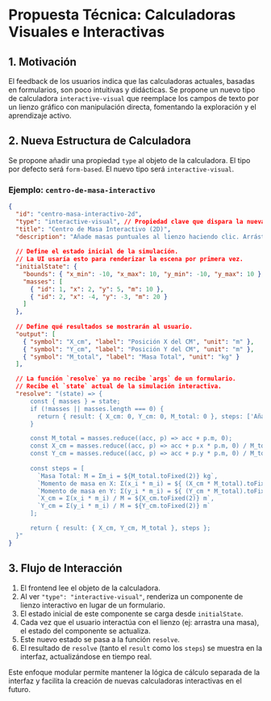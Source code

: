 
# Propuesta Técnica: Calculadoras Visuales e Interactivas

## 1. Motivación

El feedback de los usuarios indica que las calculadoras actuales, basadas en formularios, son poco intuitivas y didácticas. Se propone un nuevo tipo de calculadora `interactive-visual` que reemplace los campos de texto por un lienzo gráfico con manipulación directa, fomentando la exploración y el aprendizaje activo.

## 2. Nueva Estructura de Calculadora

Se propone añadir una propiedad `type` al objeto de la calculadora. El tipo por defecto será `form-based`. El nuevo tipo será `interactive-visual`.

### Ejemplo: `centro-de-masa-interactivo`

```json
{
  "id": "centro-masa-interactivo-2d",
  "type": "interactive-visual", // Propiedad clave que dispara la nueva UI
  "title": "Centro de Masa Interactivo (2D)",
  "description": "Añade masas puntuales al lienzo haciendo clic. Arrástralas para ver cómo cambia el Centro de Masa (CM) en tiempo real.",
  
  // Define el estado inicial de la simulación.
  // La UI usaría esto para renderizar la escena por primera vez.
  "initialState": {
    "bounds": { "x_min": -10, "x_max": 10, "y_min": -10, "y_max": 10 },
    "masses": [
      { "id": 1, "x": 2, "y": 5, "m": 10 },
      { "id": 2, "x": -4, "y": -3, "m": 20 }
    ]
  },
  
  // Define qué resultados se mostrarán al usuario.
  "output": [
    { "symbol": "X_cm", "label": "Posición X del CM", "unit": "m" },
    { "symbol": "Y_cm", "label": "Posición Y del CM", "unit": "m" },
    { "symbol": "M_total", "label": "Masa Total", "unit": "kg" }
  ],

  // La función `resolve` ya no recibe `args` de un formulario.
  // Recibe el `state` actual de la simulación interactiva.
  "resolve": "(state) => {
      const { masses } = state;
      if (!masses || masses.length === 0) {
        return { result: { X_cm: 0, Y_cm: 0, M_total: 0 }, steps: ['Añade una masa para empezar.'] };
      }

      const M_total = masses.reduce((acc, p) => acc + p.m, 0);
      const X_cm = masses.reduce((acc, p) => acc + p.x * p.m, 0) / M_total;
      const Y_cm = masses.reduce((acc, p) => acc + p.y * p.m, 0) / M_total;
      
      const steps = [
        `Masa Total: M = Σm_i = ${M_total.toFixed(2)} kg`,
        `Momento de masa en X: Σ(x_i * m_i) = ${ (X_cm * M_total).toFixed(2) }`,
        `Momento de masa en Y: Σ(y_i * m_i) = ${ (Y_cm * M_total).toFixed(2) }`,
        `X_cm = Σ(x_i * m_i) / M = ${X_cm.toFixed(2)} m`,
        `Y_cm = Σ(y_i * m_i) / M = ${Y_cm.toFixed(2)} m`
      ];

      return { result: { X_cm, Y_cm, M_total }, steps };
  }"
}
```

## 3. Flujo de Interacción

1.  El frontend lee el objeto de la calculadora.
2.  Al ver `"type": "interactive-visual"`, renderiza un componente de lienzo interactivo en lugar de un formulario.
3.  El estado inicial de este componente se carga desde `initialState`.
4.  Cada vez que el usuario interactúa con el lienzo (ej: arrastra una masa), el estado del componente se actualiza.
5.  Este nuevo estado se pasa a la función `resolve`.
6.  El resultado de `resolve` (tanto el `result` como los `steps`) se muestra en la interfaz, actualizándose en tiempo real.

Este enfoque modular permite mantener la lógica de cálculo separada de la interfaz y facilita la creación de nuevas calculadoras interactivas en el futuro.
